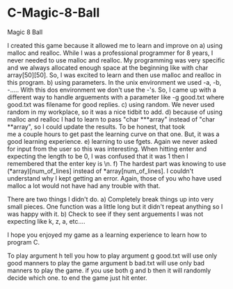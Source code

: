 # C-Magic-8-Ball
Magic 8 Ball

I created this game because it allowed me to learn and improve on 
a) using malloc and realloc.  While I was a professional programmer for 8 years, I never needed to use malloc and realloc.  My programming was very specific and 
we always allocated enough space at the beginning like with char array[50][50].  So, I was excited to learn and then use malloc and realloc in this program.
b) using parameters.  In the unix environment we used -a, -b, -.....  With this dos environment we don't use the -'s.  So, I came up with a different way to handle
arguements with a parameter like -g good.txt where good.txt was filename for good replies.
c) using random.  We never used random in my workplace, so it was a nice tidbit to add.
d) because of using malloc and realloc I had to learn to pass "char ***array" instead of "char **array", so I could update the results.  To be honest, that took  
me a couple hours to get past the learning curve on that one.  But, it was a good learning experience.
e) learning to use fgets.  Again we never asked for input from the user so this was interesting.  When hitting enter and expecting the length to be 0, I was 
confused that it was 1 then I remembered that the enter key is \n.
f) The hardest part was knowing to use (*array)[num_of_lines] instead of *array[num_of_lines].  I couldn't understand why I kept getting an error.  Again, those of
you who have used malloc a lot would not have had any trouble with that.

There are two things I didn't do.
a) Completely break things up into very small pieces.  One function was a little long but it didn't repeat anything so I was happy with it.
b) Check to see if they sent arguements I was not expecting like k, z, a, etc....

I hope you enjoyed my game as a learning experience to learn how to program C.

To play
argument h tell you how to play
argument g good.txt will use only good manners to play the game
argument b bad.txt will use only bad manners to play the game.
if you use both g and b then it will randomly decide which one.
to end the game just hit enter.
